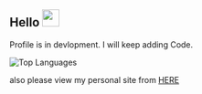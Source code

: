 ## Hello <img src="https://raw.githubusercontent.com/RushilRawat/RushilRawat/master/wave.gif" width="30px">
Profile is in devlopment. I will keep adding Code.
<!--
**RushilRawat/RushilRawat** is a ✨ _special_ ✨ repository because its `README.md` (this file) appears on your GitHub profile.

Here are some ideas to get you started:

- 🔭 I’m currently working on ...
- 🌱 I’m currently learning ...
- 👯 I’m looking to collaborate on ...
- 🤔 I’m looking for help with ...
- 💬 Ask me about ...
- 📫 How to reach me: ...
- 😄 Pronouns: ...
- ⚡ Fun fact: ...
-->
![Top Languages](https://github-readme-stats.vercel.app/api/top-langs/?username=RushR&hide=TeX&layout=compact)

also please view my personal site from [HERE](https://www.youtube.com/watch?v=dQw4w9WgXcQ)
